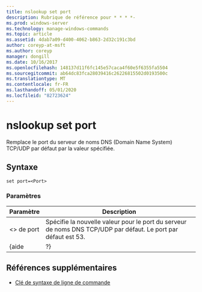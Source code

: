 ```yaml
---
title: nslookup set port
description: Rubrique de référence pour * * * *-
ms.prod: windows-server
ms.technology: manage-windows-commands
ms.topic: article
ms.assetid: 4dab7a09-d400-4062-b863-2d32c191c3bd
author: coreyp-at-msft
ms.author: coreyp
manager: dongill
ms.date: 10/16/2017
ms.openlocfilehash: 148137d11f6fc145e57caca4f60e5f6355fa5504
ms.sourcegitcommit: ab64dc83fca28039416c26226815502d0193500c
ms.translationtype: MT
ms.contentlocale: fr-FR
ms.lasthandoff: 05/01/2020
ms.locfileid: "82723624"
---
```

# <a name="nslookup-set-port"></a>nslookup set port



Remplace le port du serveur de noms DNS (Domain Name System) TCP/UDP par défaut par la valeur spécifiée.

## <a name="syntax"></a>Syntaxe

```
set port=<Port>
```

### <a name="parameters"></a>Paramètres

| Paramètre |                                          Description                                          |
|-----------|-----------------------------------------------------------------------------------------------|
|  \<> de port  | Spécifie la nouvelle valeur pour le port du serveur de noms DNS TCP/UDP par défaut. Le port par défaut est 53. |
|   {aide   |                                              ?}                                               |

## <a name="additional-references"></a>Références supplémentaires

- [Clé de syntaxe de ligne de commande](command-line-syntax-key.md)